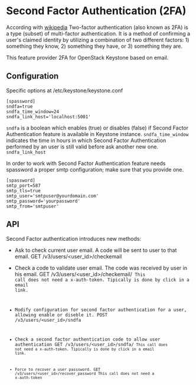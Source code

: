 # Second Factor Authentication (2FA)

According with [wikipedia](https://en.wikipedia.org/wiki/Multi-factor_authentication) Two-factor authentication (also known as 2FA) is a type (subset) of multi-factor authentication. It is a method of confirming a user's claimed identity by utilizing a combination of two different factors: 1) something they know, 2) something they have, or 3) something they are.

This feature provider 2FA for OpenStack Keystone based on email.

## Configuration

Specific options at /etc/keystone/keystone.conf
```
[spassword]
sndfa=true
sndfa_time_window=24
sndfa_link_host='localhost:5001'
```

`sndfa` is a boolean which enables (true) or disables (false) if Second Factor Authentication feature is available in Keystone instance.
`sndfa_time_window` indicates the time in hours in which Second Factor Authentication performed by an user is still valid before ask another new one.
`sndfa_link_host`


In order to work with Second Factor Authentication feature needs spassword a proper smtp configuration; make sure that you provide one.

```
[spassword]
smtp_port=587
smtp_tls=true
smtp_user='smtpuser@yourdomain.com'
smtp_password='yourpassword'
smtp_from='smtpuser'
```

## API

Second Factor authentication introduces new methods:

- Ask to check current user email. A code will be sent to user to that email.
GET /v3/users/<user_id>/checkemail

- Check a code to validate user email. The code was received by user in his email.
GET /v3/users/<user_id>/checkemail/<code>
  This call does not need a x-auth-token. Tipically is done by click in a email link.

- Modify configuration for second factor authentication for a user, allowing enable or diseble it.
POST /v3/users/<user_id>/sndfa

- Check a second factor authentication code to allow user authentication
GET /v3/users/<user_id>/sndfa/<code>
  This call does not need a x-auth-token. Tipically is done by click in a email link.

- Force to recover a user passsword.
GET /v3/users/<user_id>/recover_password
  This call does not need a x-auth-token
